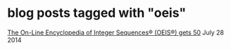 # blog posts tagged with "oeis"

[The On-Line Encyclopedia of Integer Sequences® (OEIS®) gets 50](../7_28_2014/#the-on-line-encyclopedia-of-integer-sequences-oeis-gets-50) July 28 2014
